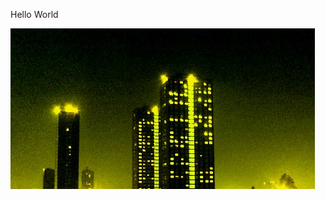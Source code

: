 Hello World

![Screenshot](https://github.com/PowerShellYoungTeam/PowerShellYoungTeam.github.io/blob/main/assets/images/BigMeanCity3.jpg)
